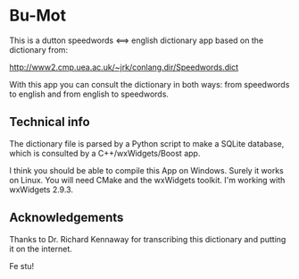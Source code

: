 Bu-Mot
======

This is a dutton speedwords <==> english dictionary app
based on the dictionary from:

http://www2.cmp.uea.ac.uk/~jrk/conlang.dir/Speedwords.dict

With this app you can consult the dictionary in both ways:
from speedwords to english and from english to speedwords.

Technical info
--------------

The dictionary file is parsed by a Python script to make
a SQLite database, which is consulted by a 
C++/wxWidgets/Boost app.

I think you should be able to compile this App on Windows. 
Surely it works on Linux. You will need CMake and the 
wxWidgets toolkit. I'm working with wxWidgets 2.9.3.

Acknowledgements
----------------

Thanks to Dr. Richard Kennaway for transcribing this dictionary 
and putting it on the internet.

Fe stu!